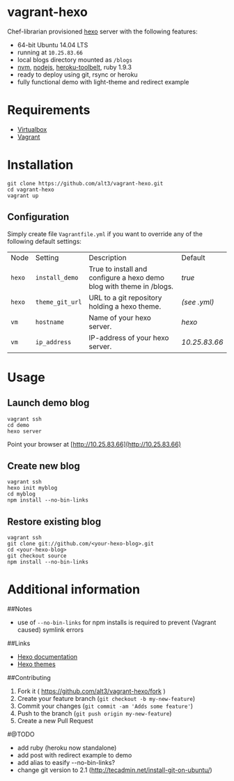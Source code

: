 vagrant-hexo
============

Chef-librarian provisioned [hexo](http://hexo.io) server with the following features:

- 64-bit Ubuntu 14.04 LTS
- running at `10.25.83.66`
- local blogs directory mounted as `/blogs` 
- [nvm](https://github.com/creationix/nvm), [nodejs](http://nodejs.org/), [heroku-toolbelt](https://toolbelt.heroku.com/), ruby 1.9.3
- ready to deploy using git, rsync or heroku 
- fully functional demo with light-theme and redirect example

# Requirements

- [Virtualbox](https://www.virtualbox.org/wiki/Downloads)
- [Vagrant](http://www.vagrantup.com/downloads.html)

# Installation

	git clone https://github.com/alt3/vagrant-hexo.git
	cd vagrant-hexo
	vagrant up

## Configuration
Simply create file `Vagrantfile.yml` if you want to override any of the following default settings:

<table>
  <tr>
	<td>Node</td>
    <td>Setting</td>
    <td>Description</td>
    <td>Default</td>
  </tr>
  <tr>
	<td><code>hexo</code></td>
    <td><code>install_demo</code></td>
    <td>True to install and configure a hexo demo blog with theme in /blogs.</td>
    <td><em>true</em></td>
  </tr>
  <tr>
	<td><code>hexo</code></td>
    <td><code>theme_git_url</code></td>
    <td>URL to a git repository holding a hexo theme.</td>
    <td><em>(see .yml)</em></td>
  </tr>
  <tr>
	<td><code>vm</code></td>
    <td><code>hostname</code></td>
    <td>Name of your hexo server.</td>
    <td><em>hexo</em></td>
  </tr>
  <tr>
	<td><code>vm</code></td>
    <td><code>ip_address</code></td>
    <td>IP-address of your hexo server.</td>
    <td><em>10.25.83.66</em></td>
  </tr>
</table>

# Usage

## Launch demo blog

	vagrant ssh
	cd demo
	hexo server

Point your browser at [http://10.25.83.66](http://10.25.83.66)

## Create new blog

	vagrant ssh
	hexo init myblog
	cd myblog
	npm install --no-bin-links

## Restore existing blog

	vagrant ssh
	git clone git://github.com/<your-hexo-blog>.git
	cd <your-hexo-blog>
	git checkout source
	npm install --no-bin-links

# Additional information

##Notes

- use of `--no-bin-links` for npm installs is required to prevent (Vagrant caused) symlink errors

##Links
- [Hexo documentation](http://hexo.io/docs/)
- [Hexo themes](https://github.com/hexojs/hexo/wiki/Themes)

##Contributing

1. Fork it ( https://github.com/alt3/vagrant-hexo/fork )
2. Create your feature branch (`git checkout -b my-new-feature`)
3. Commit your changes (`git commit -am 'Adds some feature'`)
4. Push to the branch (`git push origin my-new-feature`)
5. Create a new Pull Request

#@TODO
- add ruby (heroku now standalone)
- add post with redirect example to demo
- add alias to easify --no-bin-links?
- change git version to 2.1 (http://tecadmin.net/install-git-on-ubuntu/)
